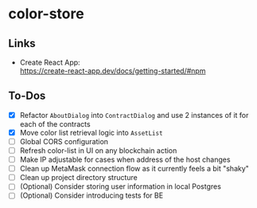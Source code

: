 # color-store

## Links

- Create React App:<br />
https://create-react-app.dev/docs/getting-started/#npm

## To-Dos

- [x] Refactor `AboutDialog` into `ContractDialog` and use 2 instances of it for each of the contracts
- [x] Move color list retrieval logic into `AssetList`
- [ ] Global CORS configuration
- [ ] Refresh color-list in UI on any blockchain action
- [ ] Make IP adjustable for cases when address of the host changes
- [ ] Clean up MetaMask connection flow as it currently feels a bit "shaky"
- [ ] Clean up project directory structure
- [ ] (Optional) Consider storing user information in local Postgres
- [ ] (Optional) Consider introducing tests for BE

